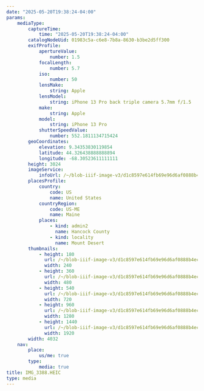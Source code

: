 ```yaml
---
date: "2025-05-20T19:38:24-04:00"
params:
    mediaType:
        captureTime:
            time: "2025-05-20T19:38:24-04:00"
        catalogNodeUid: 01983c5a-c6e8-7b8a-8630-b3be2d5ff300
        exifProfile:
            apertureValue:
                number: 1.5
            focalLength:
                number: 5.7
            iso:
                number: 50
            lensMake:
                string: Apple
            lensModel:
                string: iPhone 13 Pro back triple camera 5.7mm f/1.5
            make:
                string: Apple
            model:
                string: iPhone 13 Pro
            shutterSpeedValue:
                number: 552.1811134715424
        geoCoordinates:
            elevation: 9.34353830119854
            latitude: 44.326438888888894
            longitude: -68.30523611111111
        height: 3024
        imageService:
            infoUrl: /~/blob-iiif-image-v3/d1c8597e614fb69e96d6af0888b4ecc55e5266e8050215a63162c8c631a2b9c2/info.json
        placesProfile:
            country:
                code: US
                name: United States
            countryRegion:
                code: US-ME
                name: Maine
            places:
                - kind: admin2
                  name: Hancock County
                - kind: locality
                  name: Mount Desert
        thumbnails:
            - height: 180
              url: /~/blob-iiif-image-v3/d1c8597e614fb69e96d6af0888b4ecc55e5266e8050215a63162c8c631a2b9c2/full/240%2C180/0/default.jpg
              width: 240
            - height: 360
              url: /~/blob-iiif-image-v3/d1c8597e614fb69e96d6af0888b4ecc55e5266e8050215a63162c8c631a2b9c2/full/480%2C360/0/default.jpg
              width: 480
            - height: 540
              url: /~/blob-iiif-image-v3/d1c8597e614fb69e96d6af0888b4ecc55e5266e8050215a63162c8c631a2b9c2/full/720%2C540/0/default.jpg
              width: 720
            - height: 960
              url: /~/blob-iiif-image-v3/d1c8597e614fb69e96d6af0888b4ecc55e5266e8050215a63162c8c631a2b9c2/full/1280%2C960/0/default.jpg
              width: 1280
            - height: 1440
              url: /~/blob-iiif-image-v3/d1c8597e614fb69e96d6af0888b4ecc55e5266e8050215a63162c8c631a2b9c2/full/1920%2C1440/0/default.jpg
              width: 1920
        width: 4032
    nav:
        place:
            us/me: true
        type:
            media: true
title: IMG_3388.HEIC
type: media
---
```

